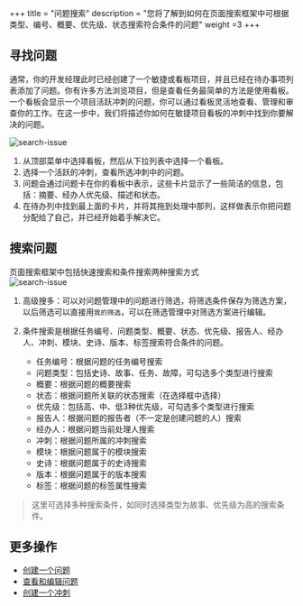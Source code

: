 +++
title = "问题搜索"
description = "您将了解到如何在页面搜索框架中可根据类型、编号、概要、优先级、状态搜索符合条件的问题"
weight =3
+++


## 寻找问题

通常，你的开发经理此时已经创建了一个敏捷或看板项目，并且已经在待办事项列表添加了问题。你有许多方法浏览项目，但是查看任务最简单的方法是使用看板。一个看板会显示一个项目活跃冲刺的问题，你可以通过看板灵活地查看、管理和审查你的工作。在这一步中，我们将描述你如何在敏捷项目看板的冲刺中找到你要解决的问题。

![search-issue](/docs/user-guide/agile/imge/search-issue.png)

1. 从顶部菜单中选择看板，然后从下拉列表中选择一个看板。
2. 选择一个活跃的冲刺，查看所选冲刺中的问题。
3. 问题会通过问题卡在你的看板中表示，这些卡片显示了一些简洁的信息，包括：摘要、经办人优先级、描述和状态。
4. 在待办列中找到最上面的卡片，并将其拖到处理中那列，这样做表示你把问题分配给了自己，并已经开始着手解决它。


## 搜索问题

页面搜索框架中包括快速搜索和条件搜索两种搜索方式<br/>
![search-issue](/docs/user-guide/agile/imge/search-issue1.png)


1. 高级搜多：可以对问题管理中的问题进行筛选，将筛选条件保存为筛选方案，以后筛选可以直接用`我的筛选`，可以在筛选管理中对筛选方案进行编辑。
2. 条件搜索是根据任务编号、问题类型、概要、状态、优先级、报告人、经办人、冲刺、模块、史诗、版本、标签搜索符合条件的问题。

    - 任务编号：根据问题的任务编号搜索
    - 问题类型：包括史诗、故事、任务、故障，可勾选多个类型进行搜索
    - 概要：根据问题的概要搜索
    - 状态：根据问题所关联的状态搜索（在选择框中选择）
    - 优先级：包括高、中、低3种优先级，可勾选多个类型进行搜索
    - 报告人：根据问题的报告者（不一定是创建问题的人）搜索
    - 经办人：根据问题当前处理人搜索
    - 冲刺：根据问题所属的冲刺搜索
    - 模块：根据问题属于的模块搜索
    - 史诗：根据问题属于的史诗搜索
    - 版本：根据问题属于的版本搜索
    - 标签：根据问题的标签属性搜索

<blockquote class="note">

这里可选择多种搜索条件，如同时选择类型为故事、优先级为高的搜索条件。

</blockquote>

## 更多操作
- [创建一个问题](../create-issue/)
- [查看和编辑问题](../manage-issue/)
- [创建一个冲刺](../../backlog/sprint)